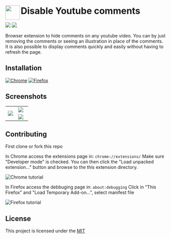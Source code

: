 # <img src="https://i.imgur.com/q7N0NhZ.png" width="45" align="left"> Disable Youtube comments
![](https://img.shields.io/badge/contributions-welcome-brightgreen.svg)
![](https://img.shields.io/github/license/fernandobrscunha/disable-youtube-comments)

Browser extension to hide comments on any youtube video. You can  by just removing the comments or seeing an illustration in place of the comments. It is also possible to display comments quickly and easily without having to refresh the page.


## Installation

[![Chrome](https://i.imgur.com/lpVWGNE.png "Install from the Chrome Web Store")](https://chrome.google.com/webstore/detail/disable-youtube-comments/iogfdkjhecolapobdolaollphpmjojck)
[![Firefox](https://i.imgur.com/itI8FrM.png "Install from Mozilla Add-ons site")](https://addons.mozilla.org/addon/disable-youtube-comments/)



## Screenshots
<table>
    <tbody>
        <tr>
            <td rowspan=2 width="45%"><img src="https://i.imgur.com/CcONDkT.png"/></td>
            <td><img src="https://i.imgur.com/2b7n4N1.png"/></td>
        </tr>
        <tr>
            <td><img src="https://i.imgur.com/HpmIbgE.png"/></td>
        </tr>
    </tbody>
</table>

## Contributing
First clone or fork this repo

In Chrome access the extensions page in: `chrome://extensions/`
Make sure "Developer mode" is checked. You can then click the "Load unpacked extension..." button and browse to the this extension directory.

![Chrome tutorial](https://i.imgur.com/glVzOtx.png)


In Firefox access the debbuging page in: `about:debugging`
Click in "This Firefox" and "Load Temporary Add-on...", select manifest file


![Firefox tutorial](https://i.imgur.com/NAPMUgf.png)

## License
This project is licensed under the [MIT](./LICENSE)
